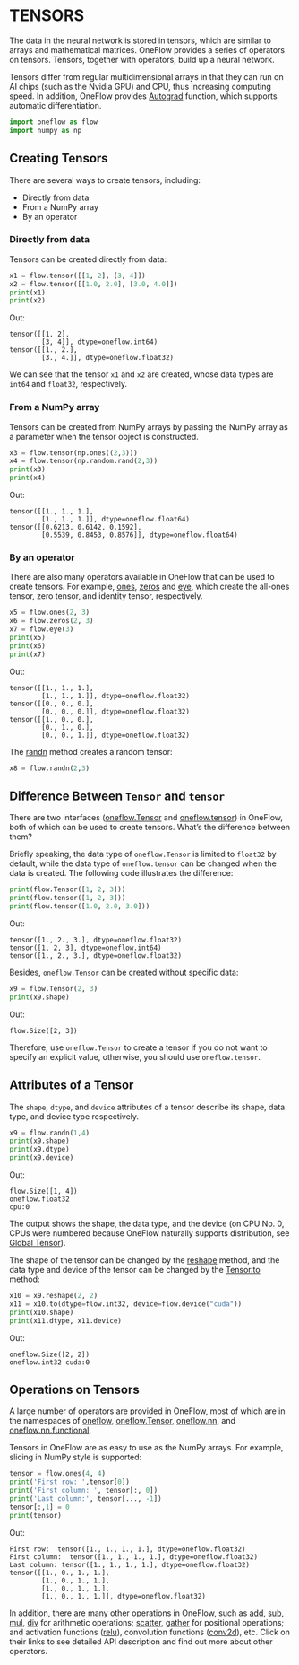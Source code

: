 # TENSORS

The data in the neural network is stored in tensors, which are similar to arrays and mathematical matrices. OneFlow provides a series of operators on tensors. Tensors, together with operators, build up a neural network.

Tensors differ from regular multidimensional arrays in that they can run on AI chips (such as the Nvidia GPU) and CPU, thus increasing computing speed. In addition, OneFlow provides [Autograd](./05_autograd.md) function, which supports automatic differentiation.

```python
import oneflow as flow
import numpy as np
```

## Creating Tensors

There are several ways to create tensors, including:

- Directly from data
- From a NumPy array
- By an operator

### Directly from data

Tensors can be created directly from data:

```python
x1 = flow.tensor([[1, 2], [3, 4]])
x2 = flow.tensor([[1.0, 2.0], [3.0, 4.0]])
print(x1)
print(x2)
```

Out:

```text
tensor([[1, 2],
        [3, 4]], dtype=oneflow.int64)
tensor([[1., 2.],
        [3., 4.]], dtype=oneflow.float32)
```

We can see that the tensor `x1` and `x2` are created, whose data types are `int64` and `float32`, respectively.

### From a NumPy array

Tensors can be created from NumPy arrays by passing the NumPy array as a parameter when the tensor object is constructed.

```python
x3 = flow.tensor(np.ones((2,3)))
x4 = flow.tensor(np.random.rand(2,3))
print(x3)
print(x4)
```

Out:

```text
tensor([[1., 1., 1.],
        [1., 1., 1.]], dtype=oneflow.float64)
tensor([[0.6213, 0.6142, 0.1592],
        [0.5539, 0.8453, 0.8576]], dtype=oneflow.float64)
```

### By an operator

There are also many operators available in OneFlow that can be used to create tensors. For example, [ones](https://oneflow.readthedocs.io/en/v0.8.1/generated/oneflow.ones.html), [zeros](https://oneflow.readthedocs.io/en/v0.8.1/generated/oneflow.zeros.html) and [eye](https://oneflow.readthedocs.io/en/v0.8.1/generated/oneflow.eye.html), which create the all-ones tensor, zero tensor, and identity tensor, respectively.

```python
x5 = flow.ones(2, 3)
x6 = flow.zeros(2, 3)
x7 = flow.eye(3)
print(x5)
print(x6)
print(x7)
```

Out:

```text
tensor([[1., 1., 1.],
        [1., 1., 1.]], dtype=oneflow.float32)
tensor([[0., 0., 0.],
        [0., 0., 0.]], dtype=oneflow.float32)
tensor([[1., 0., 0.],
        [0., 1., 0.],
        [0., 0., 1.]], dtype=oneflow.float32)
```

The [randn](https://oneflow.readthedocs.io/en/v0.8.1/generated/oneflow.randn.html) method creates a random tensor:

```python
x8 = flow.randn(2,3)
```

## Difference Between `Tensor` and `tensor`

There are two interfaces ([oneflow.Tensor](https://oneflow.readthedocs.io/en/v0.8.1/tensor.html) and [oneflow.tensor](https://oneflow.readthedocs.io/en/v0.8.1/generated/oneflow.tensor.html)) in OneFlow, both of which can be used to create tensors. What’s the difference between them?

Briefly speaking, the data type of `oneflow.Tensor` is limited to `float32` by default, while the data type of `oneflow.tensor` can be changed when the data is created. The following code illustrates the difference:

```python
print(flow.Tensor([1, 2, 3]))
print(flow.tensor([1, 2, 3]))
print(flow.tensor([1.0, 2.0, 3.0]))
```

Out:

```text
tensor([1., 2., 3.], dtype=oneflow.float32)
tensor([1, 2, 3], dtype=oneflow.int64)
tensor([1., 2., 3.], dtype=oneflow.float32)
```

Besides, `oneflow.Tensor` can be created without specific data:

```python
x9 = flow.Tensor(2, 3)
print(x9.shape)
```

Out:

```text
flow.Size([2, 3])
```

Therefore, use `oneflow.Tensor` to create a tensor if you do not want to specify an explicit value, otherwise, you should use `oneflow.tensor`.

## Attributes of a Tensor

The `shape`, `dtype`, and `device` attributes of a tensor describe its shape, data type, and device type respectively.

```python
x9 = flow.randn(1,4)
print(x9.shape)
print(x9.dtype)
print(x9.device)
```

Out:

```text
flow.Size([1, 4])
oneflow.float32
cpu:0
```

The output shows the shape, the data type, and the device (on CPU No. 0, CPUs were numbered because OneFlow naturally supports distribution, see [Global Tensor](../parallelism/03_consistent_tensor.md)).

The shape of the tensor can be changed by the [reshape](https://oneflow.readthedocs.io/en/v0.8.1/generated/oneflow.reshape.html) method, and the data type and device of the tensor can be changed by the [Tensor.to](https://oneflow.readthedocs.io/en/v0.8.1/generated/oneflow.Tensor.to.html) method:

```python
x10 = x9.reshape(2, 2)
x11 = x10.to(dtype=flow.int32, device=flow.device("cuda"))
print(x10.shape)
print(x11.dtype, x11.device)
```

Out:

```text
oneflow.Size([2, 2])
oneflow.int32 cuda:0
```

## Operations on Tensors

A large number of operators are provided in OneFlow, most of which are in the namespaces of [oneflow](https://oneflow.readthedocs.io/en/v0.8.1/oneflow.html), [oneflow.Tensor](https://oneflow.readthedocs.io/en/v0.8.1/tensor.html), [oneflow.nn](https://oneflow.readthedocs.io/en/master/nn.html), and [oneflow.nn.functional](https://oneflow.readthedocs.io/en/v0.8.1/nn.functional.html).

Tensors in OneFlow are as easy to use as the NumPy arrays. For example, slicing in NumPy style is supported:

```python
tensor = flow.ones(4, 4)
print('First row: ',tensor[0])
print('First column: ', tensor[:, 0])
print('Last column:', tensor[..., -1])
tensor[:,1] = 0
print(tensor)
```

Out:

```text
First row:  tensor([1., 1., 1., 1.], dtype=oneflow.float32)
First column:  tensor([1., 1., 1., 1.], dtype=oneflow.float32)
Last column: tensor([1., 1., 1., 1.], dtype=oneflow.float32)
tensor([[1., 0., 1., 1.],
        [1., 0., 1., 1.],
        [1., 0., 1., 1.],
        [1., 0., 1., 1.]], dtype=oneflow.float32)
```

In addition, there are many other operations in OneFlow, such as [add](https://oneflow.readthedocs.io/en/v0.8.1/generated/oneflow.add.html), [sub](https://oneflow.readthedocs.io/en/v0.8.1/generated/oneflow.sub.html), [mul](https://oneflow.readthedocs.io/en/v0.8.1/generated/oneflow.mul.html), [div](https://oneflow.readthedocs.io/en/v0.8.1/generated/oneflow.div.html) for arithmetic operations; [scatter](https://oneflow.readthedocs.io/en/v0.8.1/generated/oneflow.scatter.html), [gather](https://oneflow.readthedocs.io/en/v0.8.1/generated/oneflow.gather.html) for positional operations; and activation functions ([relu](https://oneflow.readthedocs.io/en/v0.8.1/generated/oneflow.nn.functional.relu.html)), convolution functions ([conv2d](https://oneflow.readthedocs.io/en/v0.8.1/generated/oneflow.nn.functional.conv2d.html)), etc. Click on their links to see detailed API description and find out more about other operators.